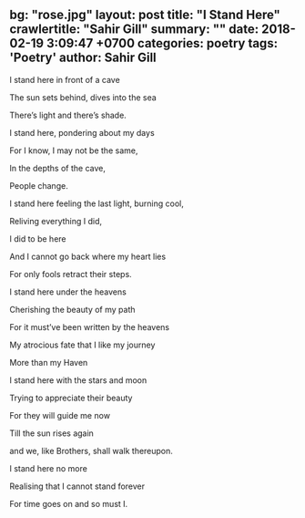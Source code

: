 bg: "rose.jpg"
layout: post
title:  "I Stand Here"
crawlertitle: "Sahir Gill"
summary: ""
date:   2018-02-19 3:09:47 +0700
categories: poetry
tags: 'Poetry'
author: Sahir Gill
---


I stand here in front of a cave

The sun sets behind, dives into the sea

There’s light and there’s shade.



I stand here, pondering about my days

For I know, I may not be the same,

In the depths of the cave,

People change.



I stand here feeling the last light, burning cool,

Reliving everything I did,

I did to be here

And I cannot go back where my heart lies

For only fools retract their steps.



I stand here under the heavens

Cherishing the beauty of my path

For it must’ve been written by the heavens

My atrocious fate that I like my journey

More than my Haven



I stand here with the stars and moon

Trying to appreciate their beauty 

For they will guide me now

Till the sun rises again

and we, like Brothers, shall walk thereupon.



I stand here no more

Realising that I cannot stand forever

For time goes on and so must I.